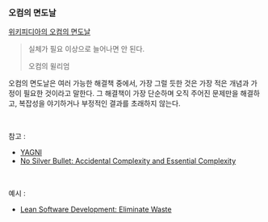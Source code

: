 ### 오컴의 면도날

[위키피디아의 오컴의 면도날](https://ko.wikipedia.org/wiki/오컴의_면도날)

> 실체가 필요 이상으로 늘어나면 안 된다.
>
> 오컴의 윌리엄

오컴의 면도날은 여러 가능한 해결책 중에서, 가장 그럴 듯한 것은 가장 적은 개념과 가정이 필요한 것이라고 말한다. 그 해결책이 가장 단순하며 오직 주어진 문제만을 해결하고, 복잡성을 야기하거나 부정적인 결과를 초래하지 않는다.

<br>

참고 :

- [YAGNI](#yagni)
- [No Silver Bullet: Accidental Complexity and Essential Complexity](https://en.wikipedia.org/wiki/No_Silver_Bullet)

<br>

예시 :

- [Lean Software Development: Eliminate Waste](https://en.wikipedia.org/wiki/Lean_software_development#Eliminate_waste)

<br>


